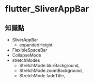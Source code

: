 # flutter_SliverAppBar

## 知識點

- SliverAppBar
  - expandedHeight
- FlexibleSpaceBar
- CollapseMode
- stretchModes
  - StretchMode.blurBackground,
  - StretchMode.zoomBackground,
  - StretchMode.fadeTitle,
